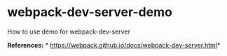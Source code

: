 # webpack-dev-server-demo
How to use demo for webpack-dev-server


**References:**
*
https://webpack.github.io/docs/webpack-dev-server.html*
